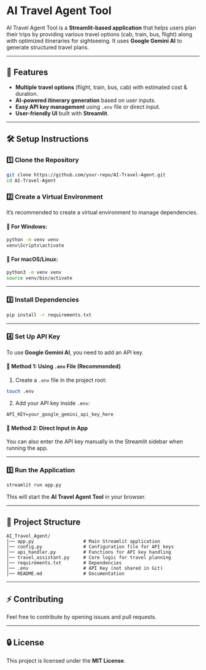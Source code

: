 # AI Travel Agent Tool

AI Travel Agent Tool is a **Streamlit-based application** that helps users plan their trips by providing various travel options (cab, train, bus, flight) along with optimized itineraries for sightseeing. It uses **Google Gemini AI** to generate structured travel plans.

---

## 🚀 Features
- **Multiple travel options** (flight, train, bus, cab) with estimated cost & duration.
- **AI-powered itinerary generation** based on user inputs.
- **Easy API key management** using `.env` file or direct input.
- **User-friendly UI** built with **Streamlit**.

---

## 🛠️ Setup Instructions

### 1️⃣ **Clone the Repository**
```sh
git clone https://github.com/your-repo/AI-Travel-Agent.git
cd AI-Travel-Agent
```

### 2️⃣ **Create a Virtual Environment**
It’s recommended to create a virtual environment to manage dependencies.

#### 📌 **For Windows:**
```sh
python -m venv venv
venv\Scripts\activate
```

#### 📌 **For macOS/Linux:**
```sh
python3 -m venv venv
source venv/bin/activate
```

---

### 3️⃣ **Install Dependencies**
```sh
pip install -r requirements.txt
```

---

### 4️⃣ **Set Up API Key**
To use **Google Gemini AI**, you need to add an API key.

#### 🔹 **Method 1: Using `.env` File (Recommended)**
1. Create a `.env` file in the project root:
```sh
touch .env
```
2. Add your API key inside `.env`:
```
API_KEY=your_google_gemini_api_key_here
```

#### 🔹 **Method 2: Direct Input in App**
You can also enter the API key manually in the Streamlit sidebar when running the app.

---

### 5️⃣ **Run the Application**
```sh
streamlit run app.py
```

This will start the **AI Travel Agent Tool** in your browser.

---

## 📁 Project Structure
```
AI_Travel_Agent/
│── app.py                  # Main Streamlit application
│── config.py               # Configuration file for API keys
│── api_handler.py          # Functions for API key handling
│── travel_assistant.py     # Core logic for travel planning
│── requirements.txt        # Dependencies
│── .env                    # API Key (not shared in Git)
│── README.md               # Documentation
```

---

## ⚡ Contributing
Feel free to contribute by opening issues and pull requests.

---

## 🔒 License
This project is licensed under the **MIT License**.

